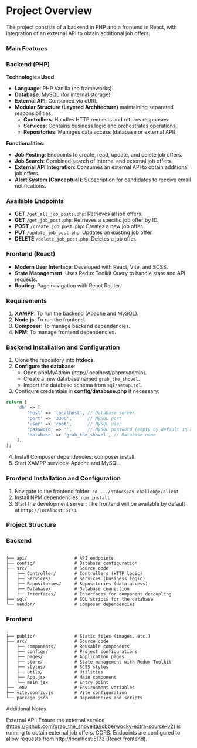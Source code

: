 # Project Overview

The project consists of a backend in PHP and a frontend in React, with integration of an external API to obtain additional job offers.

### **Main Features**

### **Backend (PHP)**

**Technologies Used**:

- **Language**: PHP Vanilla (no frameworks).
- **Database**: MySQL (for internal storage).
- **External API**: Consumed via cURL.
- **Modular Structure (Layered Architecture)** maintaining separated responsibilities.
    - **Controllers**: Handles HTTP requests and returns responses.
    - **Services**: Contains business logic and orchestrates operations.
    - **Repositories**: Manages data access (database or external API).

**Functionalities**:

- **Job Posting**: Endpoints to create, read, update, and delete job offers.
- **Job Search**: Combined search of internal and external job offers.
- **External API Integration**: Consumes an external API to obtain additional job offers.
- **Alert System (Conceptual)**: Subscription for candidates to receive email notifications.

### **Available Endpoints**

- **GET** `/get_all_job_posts.php`: Retrieves all job offers.
- **GET** `/get_job_post.php`: Retrieves a specific job offer by ID.
- **POST** `/create_job_post.php`: Creates a new job offer.
- **PUT** `/update_job_post.php`: Updates an existing job offer.
- **DELETE** `/delete_job_post.php`: Deletes a job offer.

### **Frontend (React)**

- **Modern User Interface**: Developed with React, Vite, and SCSS.
- **State Management**: Uses Redux Toolkit Query to handle state and API requests.
- **Routing**: Page navigation with React Router.

### **Requirements**

1. **XAMPP**: To run the backend (Apache and MySQL).
2. **Node.js**: To run the frontend.
3. **Composer**: To manage backend dependencies.
4. **NPM**: To manage frontend dependencies.

### **Backend Installation and Configuration**

1. Clone the repository into **htdocs**.
2. **Configure the database**:
    - Open phpMyAdmin (http://localhost/phpmyadmin).
    - Create a new database named `grab_the_shovel`.
    - Import the database schema from `sql/setup.sql`.
3. Configure credentials in **config/database.php** if necessary:

```php
return [
    'db' => [
        'host' => 'localhost', // Database server
        'port' => '3306',      // MySQL port
        'user' => 'root',      // MySQL user
        'password' => '',      // MySQL password (empty by default in XAMPP)
        'database' => 'grab_the_shovel', // Database name
    ],
];
```
4. Install Composer dependencies: composer install.
5. Start XAMPP services: Apache and MySQL.

### **Frontend Installation and Configuration**
1. Navigate to the frontend folder: `cd .../htdocs/av-challenge/client`
2. Install NPM dependencies: `npm install`
3. Start the development server: The frontend will be available by default at `http://localhost:5173`.

### **Project Structure**
### **Backend**
```
.
├── api/                  # API endpoints
├── config/               # Database configuration
├── src/                  # Source code
│   ├── Controller/       # Controllers (HTTP logic)
│   ├── Services/         # Services (business logic)
│   ├── Repositories/     # Repositories (data access)
│   ├── Database/         # Database connection
│   └── Interfaces/       # Interfaces for component decoupling
├── sql/                  # SQL scripts for the database
└── vendor/               # Composer dependencies
```
### **Frontend**
```
.
├── public/               # Static files (images, etc.)
├── src/                  # Source code
│   ├── components/       # Reusable components
│   ├── configs/          # Project configurations
│   ├── pages/            # Application pages
│   ├── store/            # State management with Redux Toolkit
│   ├── styles/           # SCSS styles
│   ├── utils/            # Utilities
│   ├── App.jsx           # Main component
│   └── main.jsx          # Entry point
├── .env                  # Environment variables
├── vite.config.js        # Vite configuration
└── package.json          # Dependencies and scripts
```

Additional Notes

External API: Ensure the external service (https://github.com/grab_the_shovelta/jobberwocky-extra-source-v2) is running to obtain external job offers.
CORS: Endpoints are configured to allow requests from http://localhost:5173 (React frontend).


